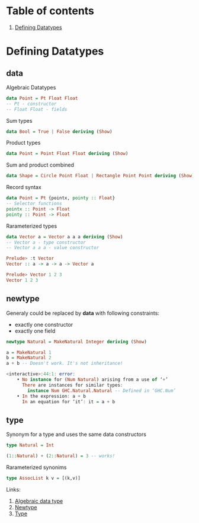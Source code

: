 # Table of contents
1. [Defining Datatypes](#Defining-Datatypes)

# Defining Datatypes

## data

Algebraic Datatypes

``` haskell
data Point = Pt Float Float
-- Pt - constructor
-- Float Float - fields
```
Sum types

``` haskell
data Bool = True | False deriving (Show)
```

Product types

``` haskell
data Point = Point Float Float deriving (Show)
```

Sum and product combined

``` haskell
data Shape = Circle Point Float | Rectangle Point Point deriving (Show) 
```

Record syntax

``` haskell
data Point = Pt {pointx, pointy :: Float}
-- Selector functions
pointx :: Point -> Float 
pointy :: Point -> Float 
```

Rarameterized types

``` haskell
data Vector a = Vector a a a deriving (Show) 
-- Vector a - type constructor
-- Vector a a a - value constructor

Prelude> :t Vector
Vector :: a -> a -> a -> Vector a

Prelude> Vector 1 2 3
Vector 1 2 3

```

## newtype

Generaly could be replaced by **data** with following constraints:
* exactly one constructor
* exactly one field


``` haskell
newtype Natural = MakeNatural Integer deriving (Show)

a = MakeNatural 1
b = MakeNatural 2
a + b -- Doesn't work. It's not inheritance!

<interactive>:44:1: error:
    • No instance for (Num Natural) arising from a use of ‘+’
      There are instances for similar types:
        instance Num GHC.Natural.Natural -- Defined in ‘GHC.Num’
    • In the expression: a + b
      In an equation for ‘it’: it = a + b
```

## type
Synonym for a type and uses the same data constructors

``` haskell
type Natural = Int

(1::Natural) + (2::Natural) = 3 -- works!
```
Rarameterized synonims

``` haskell
type AssocList k v = [(k,v)]
```


Links:
1. [Algebraic data type](https://wiki.haskell.org/Algebraic_data_type)
2. [Newtype](https://wiki.haskell.org/Newtype)
3. [Type](https://wiki.haskell.org/Type)